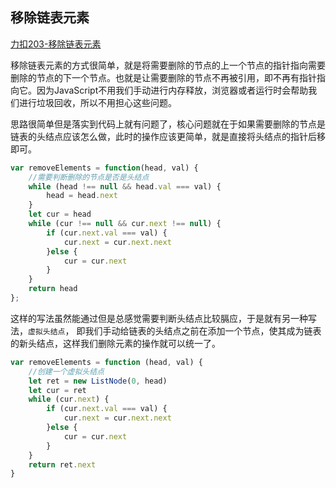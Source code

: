 ## 移除链表元素

[力扣203-移除链表元素](https://leetcode.cn/problems/remove-linked-list-elements/)

移除链表元素的方式很简单，就是将需要删除的节点的上一个节点的指针指向需要删除的节点的下一个节点。也就是让需要删除的节点不再被引用，即不再有指针指向它。因为JavaScript不用我们手动进行内存释放，浏览器或者运行时会帮助我们进行垃圾回收，所以不用担心这些问题。

思路很简单但是落实到代码上就有问题了，核心问题就在于如果需要删除的节点是链表的头结点应该怎么做，此时的操作应该更简单，就是直接将头结点的指针后移即可。

```javascript
var removeElements = function(head, val) {
    //需要判断删除的节点是否是头结点
    while (head !== null && head.val === val) {
        head = head.next
    }
    let cur = head
    while (cur !== null && cur.next !== null) {
        if (cur.next.val === val) {
            cur.next = cur.next.next
        }else {
            cur = cur.next
        }
    }
    return head
};
```

这样的写法虽然能通过但是总感觉需要判断头结点比较膈应，于是就有另一种写法，`虚拟头结点`， 即我们手动给链表的头结点之前在添加一个节点，使其成为链表的新头结点，这样我们删除元素的操作就可以统一了。

```javascript
var removeElements = function (head, val) {
    //创建一个虚拟头结点
    let ret = new ListNode(0, head)
    let cur = ret
    while (cur.next) {
        if (cur.next.val === val) {
            cur.next = cur.next.next
        }else {
            cur = cur.next
        }
    }
    return ret.next
}
```

